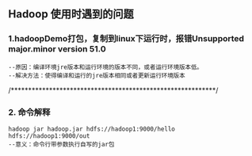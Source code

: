 ## Hadoop 使用时遇到的问题
### 1.hadoopDemo打包，复制到linux下运行时，报错Unsupported major.minor version 51.0
	--原因：编译环境jre版本和运行环境的版本不同，或者运行环境版本低。
	--解决方法：使得编译和运行的jre版本相同或者更新运行环境版本
/***********************************************************/
### 2. 命令解释
	hadoop jar hadoop.jar hdfs://hadoop1:9000/hello hdfs://hadoop1:9000/out
	--意义：命令行带参数执行自写的jar包